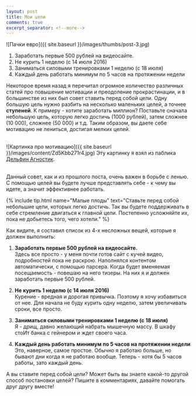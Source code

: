 ```yaml
---
layout: post
title: Мои цели
comments: true
excerpt_separator: <!--more-->
---
```

![Пачки евро]({{ site.baseurl }}/images/thumbs/post-3.jpg)

1. Заработать первые 500 рублей на видеосайте.
2. Не курить 1 неделю (с 14 июля 2016)
3. Заниматься силовыми тренировками 1 неделю (с 18 июля)
4. Каждый день работать минимум по 5 часов на протяжении недели

Некоторое время назад я перечитал огромное количество различных статей про повышение мотивации и преодоление прокрастинации, и в большинстве из них был совет ставить перед собой цели.<!--more--> Одну большую цель нужно разбить на несколько маленьких целей, а точнее __ступеней__. К примеру - хотите заработать миллион? Поставьте сначала небольшую цель, которую легко достичь (1000 рублей), затем сложнее (10 000), сложнее (50 000) и т.д. Таким образом, вы даете себе мотивацию не лениться, достигая мелких целей.<br><br>

![Картинка про мотивацию]({{ site.baseurl }}/images/content/Zd5Kbb271r4.jpg)
Эту картинку я взял из паблика <a href="https://vk.com/adolphin" target="_blank">Дельфин Агностик</a>.<br><br>

Данный совет, как и из прошлого поста, очень важен в борьбе с ленью. С помощью целей вы будете лучше представлять себе - к чему вы идете, а значит эффективнее работать.

{% include tip.html name="Малые плоды" text="Ставьте перед собой небольшие цели, которых легко достичь. Так вы будете поддерживать в себе стремление двигаться к главной цели. Постепенно усложняйте их, пока не добьетесь того, чего хотели." %}

Как видите, я составил список из 4-х несложных вещей, которые я должен выполнить:

1. __Заработать первые 500 рублей на видеосайте.__<br>
Здесь все просто - у меня почти готов сайт с кучей видео, подробностей пока не раскрою. Наполнялся контентом автоматически, с помощью парсера. Когда будет вменяемая посещаемость - повешаю на него тизеры. На них я и должен заработать первые 500 рублей.

2. __Не курить 1 неделю (с 14 июля 2016)__<br>
Курение - вредная и дорогая привычка. Поэтому я хочу избавиться от нее. Для начала не буду курить одну неделю, затем увеличивать сроки, все просто.

3. __Заниматься силовыми тренировками 1 неделю (с 18 июля)__<br>
Я - дрищ, давно желающий набрать мышечную массу. В шкафу стоИт банка с гейнером и ждет своего часа.

4. __Каждый день работать минимум по 5 часов на протяжении недели__<br>
Это, наверное, самое простое. Обычно я работаю больше, но бывают дни когда я не работаю вообще. Теперь - хотя бы 5 часов работы, зато каждый день.

А вы ставите перед собой цели? Может быть вы знаете какой-то другой способ постановки целей? Пишите в комментариях, давайте помогать друг другу вместе!